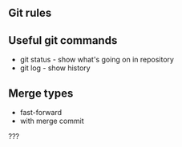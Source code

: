 ## Git rules

## Useful git commands
- git status - show what's going on in repository
- git log - show history

## Merge types
- fast-forward
- with merge commit

???